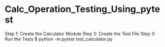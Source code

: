 # Calc_Operation_Testing_Using_pytest
Step 1: Create the Calculator Module
Step 2: Create the Test File
Step 3: Run the Tests
	$ python -m pytest test_calculator.py
